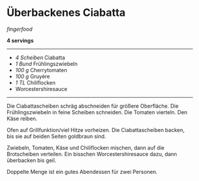 # Überbackenes Ciabatta

*fingerfood*

**4 servings**

---

- *4 Scheiben* Ciabatta
- *1 Bund* Frühlingszwiebeln
- *100 g* Cherrytomaten
- *100 g* Gruyère
- *1 TL* Chiliflocken
- Worcestershiresauce

---

Die Ciabattascheiben schräg abschneiden für größere Oberfläche. Die Frühlingszwiebeln in feine Scheiben schneiden. Die
Tomaten vierteln. Den Käse reiben.

Ofen auf Grillfunktion/viel Hitze vorheizen. Die Ciabattascheiben backen, bis sie auf beiden Seiten goldbraun sind.

Zwiebeln, Tomaten, Käse und Chiliflocken mischen, dann auf die Brotscheiben verteilen. Ein bisschen Worcestershiresauce
dazu, dann überbacken bis geil.

Doppelte Menge ist ein gutes Abendessen für zwei Personen.
